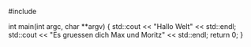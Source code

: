 #include <iostream>

int main(int argc, char **argv)
{
    std::cout << "Hallo Welt" << std::endl;
    std::cout << "Es gruessen dich Max und Moritz" << std::endl;
    return 0;
}
